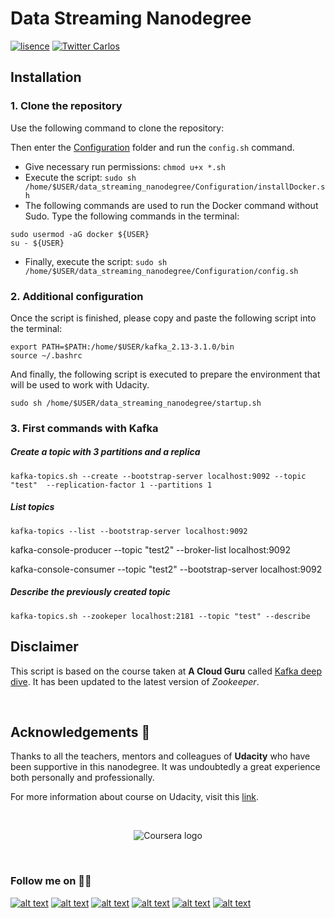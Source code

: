 # Data Streaming Nanodegree

[![lisence](https://img.shields.io/github/license/cbarros7/ml_engineer_nanodegree?style=plastic)](https://github.com/cbarros7/ml_engineer_nanodegree/blob/main/LICENSE)
[![Twitter Carlos](https://img.shields.io/twitter/follow/cbarros27?label=CarlosBarros&style=social)](https://twitter.com/cbarros27)


## Installation 
### 1. Clone the repository
Use the following command to clone the repository: 

Then enter the [Configuration](./data_streaming_nanodegree-/Configuration/) folder and run the ``config.sh`` command. 

* Give necessary run permissions: ``chmod u+x *.sh``
* Execute the script: ``sudo sh /home/$USER/data_streaming_nanodegree/Configuration/installDocker.sh``
* The following commands are used to run the Docker command without Sudo. Type the following commands in the terminal: 

```
sudo usermod -aG docker ${USER}
su - ${USER}
```

* Finally, execute the script: ``sudo sh /home/$USER/data_streaming_nanodegree/Configuration/config.sh``

### 2. Additional configuration 

Once the script is finished, please copy and paste the following script into the terminal: 

```
export PATH=$PATH:/home/$USER/kafka_2.13-3.1.0/bin
source ~/.bashrc
```

And finally, the following script is executed to prepare the environment that will be used to work with Udacity.

``
sudo sh /home/$USER/data_streaming_nanodegree/startup.sh
``


### 3. First commands with Kafka
##### Create a topic with 3 partitions and a replica

```
kafka-topics.sh --create --bootstrap-server localhost:9092 --topic "test"  --replication-factor 1 --partitions 1
```

##### List topics
```
kafka-topics --list --bootstrap-server localhost:9092
```

kafka-console-producer --topic "test2" --broker-list localhost:9092

kafka-console-consumer --topic "test2" --bootstrap-server localhost:9092

##### Describe the previously created topic
```
kafka-topics.sh --zookeper localhost:2181 --topic "test" --describe
```


## Disclaimer

This script is based on the course taken at **A Cloud Guru** called [Kafka deep dive](https://github.com/linuxacademy/content-kafka-deep-dive). It has been updated to the latest version of *Zookeeper*. 



<br>

## Acknowledgements :pray:
Thanks to all the teachers, mentors and colleagues of **Udacity** who have been supportive in this nanodegree. It was undoubtedly a great experience both personally and professionally.


For more information about course on Udacity, visit this [link](https://www.udacity.com/course/data-streaming-nanodegree--nd029).

<br>


<p align="center">
<img src="https://upload.wikimedia.org/wikipedia/commons/thumb/e/e8/Udacity_logo.svg/1280px-Udacity_logo.svg.png" alt="Coursera logo">
</p>

<br>

### Follow me on :technologist:
[![alt text][1.1]][1]
[![alt text][2.1]][2]
[![alt text][3.1]][3]
[![alt text][4.1]][4]
[![alt text][5.1]][5]
[![alt text][6.1]][6]


<!-- icons with padding -->

[1.1]: https://i.imgur.com/I3n7R1x.png (portfolio)
[2.1]: https://i.imgur.com/AQlyAgc.png (linkedin)
[3.1]: https://i.imgur.com/LuHf8y7.png (twitter)
[4.1]: https://i.imgur.com/iXstsGR.png (github)
[5.1]: https://i.imgur.com/Zijs86N.png (medium)
[6.1]: https://i.imgur.com/Jucrrsg.png (tableau)

<!-- links to your social media accounts -->

[1]: https://carlosbarros.netlify.app/
[2]: https://www.linkedin.com/in/carlosbarros7/
[3]: https://twitter.com/cbarros27
[4]: https://github.com/cbarros7
[5]: https://medium.com/@cbarros7
[6]: https://public.tableau.com/profile/carlos.barros#!/?newProfile=&activeTab=0